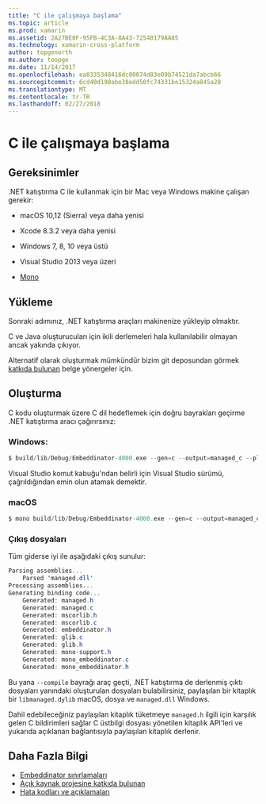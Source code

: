 ```yaml
---
title: "C ile çalışmaya başlama"
ms.topic: article
ms.prod: xamarin
ms.assetid: 2A27BE0F-95FB-4C3A-8A43-72540179AA85
ms.technology: xamarin-cross-platform
author: topgenorth
ms.author: toopge
ms.date: 11/14/2017
ms.openlocfilehash: ea8335348416dc00074d83e09b74521da7abcb66
ms.sourcegitcommit: 6cd40d190abe38edd50fc74331be15324a845a28
ms.translationtype: MT
ms.contentlocale: tr-TR
ms.lasthandoff: 02/27/2018
---
```

# <a name="getting-started-with-c"></a>C ile çalışmaya başlama


## <a name="requirements"></a>Gereksinimler

.NET katıştırma C ile kullanmak için bir Mac veya Windows makine çalışan gerekir:

* macOS 10,12 (Sierra) veya daha yenisi
* Xcode 8.3.2 veya daha yenisi

* Windows 7, 8, 10 veya üstü
* Visual Studio 2013 veya üzeri

* [Mono](http://www.mono-project.com/download/)


## <a name="installation"></a>Yükleme

Sonraki adımınız, .NET katıştırma araçları makinenize yükleyip olmaktır.

C ve Java oluşturucuları için ikili derlemeleri hala kullanılabilir olmayan ancak yakında çıkıyor.

Alternatif olarak oluşturmak mümkündür bizim git deposundan görmek [katkıda bulunan](https://github.com/mono/Embeddinator-4000/blob/master/docs/Contributing.md) belge yönergeler için.


## <a name="generation"></a>Oluşturma

C kodu oluşturmak üzere C dil hedeflemek için doğru bayrakları geçirme .NET katıştırma aracı çağırırsınız:

### <a name="windows"></a>Windows:

```csharp
$ build/lib/Debug/Embeddinator-4000.exe --gen=c --output=managed_c --platform=windows --compile managed.dll
```

Visual Studio komut kabuğu'ndan belirli için Visual Studio sürümü, çağrıldığından emin olun atamak demektir.

### <a name="macos"></a>macOS

```csharp
$ mono build/lib/Debug/Embeddinator-4000.exe --gen=c --output=managed_c --platform=macos --compile managed.dll
```

### <a name="output-files"></a>Çıkış dosyaları

Tüm giderse iyi ile aşağıdaki çıkış sunulur:

```csharp
Parsing assemblies...
    Parsed 'managed.dll'
Processing assemblies...
Generating binding code...
    Generated: managed.h
    Generated: managed.c
    Generated: mscorlib.h
    Generated: mscorlib.c
    Generated: embeddinator.h
    Generated: glib.c
    Generated: glib.h
    Generated: mono-support.h
    Generated: mono_embeddinator.c
    Generated: mono_embeddinator.h
```

Bu yana `--compile` bayrağı araç geçti, .NET katıştırma de derlenmiş çıktı dosyaları yanındaki oluşturulan dosyaları bulabilirsiniz, paylaşılan bir kitaplık bir `libmanaged.dylib` macOS, dosya ve `managed.dll` Windows.

Dahil edebileceğiniz paylaşılan kitaplık tüketmeye `managed.h` ilgili için karşılık gelen C bildirimleri sağlar C üstbilgi dosyası yönetilen kitaplık API'leri ve yukarıda açıklanan bağlantısıyla paylaşılan kitaplık derlenir.

## <a name="further-reading"></a>Daha Fazla Bilgi

* [Embeddinator sınırlamaları](~/tools/dotnet-embedding/limitations.md)
* [Açık kaynak projesine katkıda bulunan](https://github.com/mono/Embeddinator-4000/blob/master/docs/Contributing.md)
* [Hata kodları ve açıklamaları](~/tools/dotnet-embedding/errors.md)
